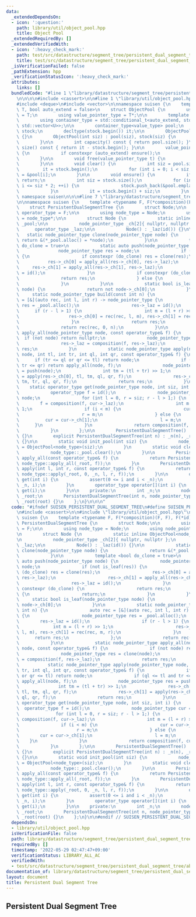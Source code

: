 ```yaml
---
data:
  _extendedDependsOn:
  - icon: ':question:'
    path: library/util/object_pool.hpp
    title: Object Pool
  _extendedRequiredBy: []
  _extendedVerifiedWith:
  - icon: ':heavy_check_mark:'
    path: test/src/datastructure/segment_tree/persistent_dual_segment_tree/abc253.test.cpp
    title: test/src/datastructure/segment_tree/persistent_dual_segment_tree/abc253.test.cpp
  _isVerificationFailed: false
  _pathExtension: hpp
  _verificationStatusIcon: ':heavy_check_mark:'
  attributes:
    links: []
  bundledCode: "#line 1 \"library/datastructure/segment_tree/persistent_dual_segment_tree.hpp\"\
    \n\n\n\n#include <cassert>\n\n#line 1 \"library/util/object_pool.hpp\"\n\n\n\n\
    #include <deque>\n#include <vector>\n\nnamespace suisen {\n    template <typename\
    \ T, bool auto_extend = false>\n    struct ObjectPool {\n        using value_type\
    \ = T;\n        using value_pointer_type = T*;\n\n        template <typename U>\n\
    \        using container_type = std::conditional_t<auto_extend, std::deque<U>,\
    \ std::vector<U>>;\n\n        container_type<value_type> pool;\n        container_type<value_pointer_type>\
    \ stock;\n        decltype(stock.begin()) it;\n\n        ObjectPool() : ObjectPool(0)\
    \ {}\n        ObjectPool(int siz) : pool(siz), stock(siz) {\n            clear();\n\
    \        }\n\n        int capacity() const { return pool.size(); }\n        int\
    \ size() const { return it - stock.begin(); }\n\n        value_pointer_type alloc()\
    \ {\n            if constexpr (auto_extend) ensure();\n            return *it++;\n\
    \        }\n\n        void free(value_pointer_type t) {\n            *--it = t;\n\
    \        }\n\n        void clear() {\n            int siz = pool.size();\n   \
    \         it = stock.begin();\n            for (int i = 0; i < siz; i++) stock[i]\
    \ = &pool[i];\n        }\n\n        void ensure() {\n            if (it != stock.end())\
    \ return;\n            int siz = stock.size();\n            for (int i = siz;\
    \ i <= siz * 2; ++i) {\n                stock.push_back(&pool.emplace_back());\n\
    \            }\n            it = stock.begin() + siz;\n        }\n    };\n} //\
    \ namespace suisen\n\n\n#line 7 \"library/datastructure/segment_tree/persistent_dual_segment_tree.hpp\"\
    \n\nnamespace suisen {\n    template <typename F, F(*composition)(F, F), F(*id)()>\n\
    \    struct PersistentDualSegmentTree {\n        struct Node;\n\n        using\
    \ operator_type = F;\n\n        using node_type = Node;\n        using node_pointer_type\
    \ = node_type*;\n\n        struct Node {\n            static inline ObjectPool<node_type>\
    \ _pool;\n\n            node_pointer_type _ch[2]{ nullptr, nullptr };\n      \
    \      operator_type _laz;\n\n            Node() : _laz(id()) {}\n\n         \
    \   static node_pointer_type clone(node_pointer_type node) {\n               \
    \ return &(*_pool.alloc() = *node);\n            }\n\n            template <bool\
    \ do_clone = true>\n            static auto push(node_pointer_type node) {\n \
    \               node_pointer_type res = node;\n                if (not is_leaf(res))\
    \ {\n                    if constexpr (do_clone) res = clone(res);\n         \
    \           res->_ch[0] = apply_all(res->_ch[0], res->_laz);\n               \
    \     res->_ch[1] = apply_all(res->_ch[1], res->_laz);\n                    res->_laz\
    \ = id();\n                }\n                if constexpr (do_clone) {\n    \
    \                return res;\n                } else {\n                    return;\n\
    \                }\n            }\n\n            static bool is_leaf(node_pointer_type\
    \ node) {\n                return not node->_ch[0];\n            }\n\n       \
    \     static node_pointer_type build(const int n) {\n                auto rec\
    \ = [&](auto rec, int l, int r) -> node_pointer_type {\n                    node_pointer_type\
    \ res = _pool.alloc();\n                    res->_laz = id();\n              \
    \      if (r - l > 1) {\n                        int m = (l + r) >> 1;\n     \
    \                   res->_ch[0] = rec(rec, l, m), res->_ch[1] = rec(rec, m, r);\n\
    \                    }\n                    return res;\n                };\n\
    \                return rec(rec, 0, n);\n            }\n\n            static node_pointer_type\
    \ apply_all(node_pointer_type node, const operator_type& f) {\n              \
    \  if (not node) return nullptr;\n                node_pointer_type res = clone(node);\n\
    \                res->_laz = composition(f, res->_laz);\n                return\
    \ res;\n            }\n            static node_pointer_type apply(node_pointer_type\
    \ node, int tl, int tr, int ql, int qr, const operator_type& f) {\n          \
    \      if (tr <= ql or qr <= tl) return node;\n                if (ql <= tl and\
    \ tr <= qr) return apply_all(node, f);\n                node_pointer_type res\
    \ = push(node);\n                int tm = (tl + tr) >> 1;\n                res->_ch[0]\
    \ = apply(res->_ch[0], tl, tm, ql, qr, f);\n                res->_ch[1] = apply(res->_ch[1],\
    \ tm, tr, ql, qr, f);\n                return res;\n            }\n\n        \
    \    static operator_type get(node_pointer_type node, int siz, int i) {\n    \
    \            operator_type f = id();\n                node_pointer_type cur =\
    \ node;\n                for (int l = 0, r = siz; r - l > 1;) {\n            \
    \        f = composition(f, cur->_laz);\n                    int m = (l + r) >>\
    \ 1;\n                    if (i < m) {\n                        cur = cur->_ch[0];\n\
    \                        r = m;\n                    } else {\n              \
    \          cur = cur->_ch[1];\n                        l = m;\n              \
    \      }\n                }\n                return composition(f, cur->_laz);\n\
    \            }\n        };\n\n        PersistentDualSegmentTree() : _n(0), _root(nullptr)\
    \ {}\n        explicit PersistentDualSegmentTree(int n) : _n(n), _root(node_type::build(n))\
    \ {}\n\n        static void init_pool(int siz) {\n            node_type::_pool\
    \ = ObjectPool<node_type>(siz);\n        }\n        static void clear_pool() {\n\
    \            node_type::_pool.clear();\n        }\n\n        PersistentDualSegmentTree\
    \ apply_all(const operator_type& f) {\n            return PersistentDualSegmentTree(_n,\
    \ node_type::apply_all(_root, f));\n        }\n        PersistentDualSegmentTree\
    \ apply(int l, int r, const operator_type& f) {\n            return PersistentDualSegmentTree(_n,\
    \ node_type::apply(_root, 0, _n, l, r, f));\n        }\n\n        operator_type\
    \ get(int i) {\n            assert(0 <= i and i < _n);\n            return node_type::get(_root,\
    \ _n, i);\n        }\n        operator_type operator[](int i) {\n            return\
    \ get(i);\n        }\n\n    private:\n        int _n;\n        node_pointer_type\
    \ _root;\n        PersistentDualSegmentTree(int n, node_pointer_type root) : _n(n),\
    \ _root(root) {}\n    };\n}\n\n\n"
  code: "#ifndef SUISEN_PERSISTENT_DUAL_SEGMENT_TREE\n#define SUISEN_PERSISTENT_DUAL_SEGMENT_TREE\n\
    \n#include <cassert>\n\n#include \"library/util/object_pool.hpp\"\n\nnamespace\
    \ suisen {\n    template <typename F, F(*composition)(F, F), F(*id)()>\n    struct\
    \ PersistentDualSegmentTree {\n        struct Node;\n\n        using operator_type\
    \ = F;\n\n        using node_type = Node;\n        using node_pointer_type = node_type*;\n\
    \n        struct Node {\n            static inline ObjectPool<node_type> _pool;\n\
    \n            node_pointer_type _ch[2]{ nullptr, nullptr };\n            operator_type\
    \ _laz;\n\n            Node() : _laz(id()) {}\n\n            static node_pointer_type\
    \ clone(node_pointer_type node) {\n                return &(*_pool.alloc() = *node);\n\
    \            }\n\n            template <bool do_clone = true>\n            static\
    \ auto push(node_pointer_type node) {\n                node_pointer_type res =\
    \ node;\n                if (not is_leaf(res)) {\n                    if constexpr\
    \ (do_clone) res = clone(res);\n                    res->_ch[0] = apply_all(res->_ch[0],\
    \ res->_laz);\n                    res->_ch[1] = apply_all(res->_ch[1], res->_laz);\n\
    \                    res->_laz = id();\n                }\n                if\
    \ constexpr (do_clone) {\n                    return res;\n                } else\
    \ {\n                    return;\n                }\n            }\n\n       \
    \     static bool is_leaf(node_pointer_type node) {\n                return not\
    \ node->_ch[0];\n            }\n\n            static node_pointer_type build(const\
    \ int n) {\n                auto rec = [&](auto rec, int l, int r) -> node_pointer_type\
    \ {\n                    node_pointer_type res = _pool.alloc();\n            \
    \        res->_laz = id();\n                    if (r - l > 1) {\n           \
    \             int m = (l + r) >> 1;\n                        res->_ch[0] = rec(rec,\
    \ l, m), res->_ch[1] = rec(rec, m, r);\n                    }\n              \
    \      return res;\n                };\n                return rec(rec, 0, n);\n\
    \            }\n\n            static node_pointer_type apply_all(node_pointer_type\
    \ node, const operator_type& f) {\n                if (not node) return nullptr;\n\
    \                node_pointer_type res = clone(node);\n                res->_laz\
    \ = composition(f, res->_laz);\n                return res;\n            }\n \
    \           static node_pointer_type apply(node_pointer_type node, int tl, int\
    \ tr, int ql, int qr, const operator_type& f) {\n                if (tr <= ql\
    \ or qr <= tl) return node;\n                if (ql <= tl and tr <= qr) return\
    \ apply_all(node, f);\n                node_pointer_type res = push(node);\n \
    \               int tm = (tl + tr) >> 1;\n                res->_ch[0] = apply(res->_ch[0],\
    \ tl, tm, ql, qr, f);\n                res->_ch[1] = apply(res->_ch[1], tm, tr,\
    \ ql, qr, f);\n                return res;\n            }\n\n            static\
    \ operator_type get(node_pointer_type node, int siz, int i) {\n              \
    \  operator_type f = id();\n                node_pointer_type cur = node;\n  \
    \              for (int l = 0, r = siz; r - l > 1;) {\n                    f =\
    \ composition(f, cur->_laz);\n                    int m = (l + r) >> 1;\n    \
    \                if (i < m) {\n                        cur = cur->_ch[0];\n  \
    \                      r = m;\n                    } else {\n                \
    \        cur = cur->_ch[1];\n                        l = m;\n                \
    \    }\n                }\n                return composition(f, cur->_laz);\n\
    \            }\n        };\n\n        PersistentDualSegmentTree() : _n(0), _root(nullptr)\
    \ {}\n        explicit PersistentDualSegmentTree(int n) : _n(n), _root(node_type::build(n))\
    \ {}\n\n        static void init_pool(int siz) {\n            node_type::_pool\
    \ = ObjectPool<node_type>(siz);\n        }\n        static void clear_pool() {\n\
    \            node_type::_pool.clear();\n        }\n\n        PersistentDualSegmentTree\
    \ apply_all(const operator_type& f) {\n            return PersistentDualSegmentTree(_n,\
    \ node_type::apply_all(_root, f));\n        }\n        PersistentDualSegmentTree\
    \ apply(int l, int r, const operator_type& f) {\n            return PersistentDualSegmentTree(_n,\
    \ node_type::apply(_root, 0, _n, l, r, f));\n        }\n\n        operator_type\
    \ get(int i) {\n            assert(0 <= i and i < _n);\n            return node_type::get(_root,\
    \ _n, i);\n        }\n        operator_type operator[](int i) {\n            return\
    \ get(i);\n        }\n\n    private:\n        int _n;\n        node_pointer_type\
    \ _root;\n        PersistentDualSegmentTree(int n, node_pointer_type root) : _n(n),\
    \ _root(root) {}\n    };\n}\n\n#endif // SUISEN_PERSISTENT_DUAL_SEGMENT_TREE\n"
  dependsOn:
  - library/util/object_pool.hpp
  isVerificationFile: false
  path: library/datastructure/segment_tree/persistent_dual_segment_tree.hpp
  requiredBy: []
  timestamp: '2022-05-29 02:47:47+09:00'
  verificationStatus: LIBRARY_ALL_AC
  verifiedWith:
  - test/src/datastructure/segment_tree/persistent_dual_segment_tree/abc253.test.cpp
documentation_of: library/datastructure/segment_tree/persistent_dual_segment_tree.hpp
layout: document
title: Persistent Dual Segment Tree
---
```

## Persistent Dual Segment Tree
